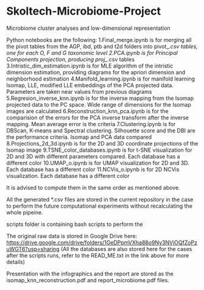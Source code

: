 # Skoltech-Microbiome-Project
Microbiome cluster analyses and low-dimensional representation

Python notebooks are the following:
1.Final_merge.ipynb is for merging all the pivot tables from the AGP, ibd, ptb and t2d folders into pivot_*.csv tables, one for each O, F and G taxonomic level
2.PCA.ipynb is for Principal Components projection, producing proj_*.csv tables
3.Intristic_dim_estimation.ipynb is for MLE algorithm of the intristic dimension estimation, providing diagrams for the apriori dimension and neighborhood estimation
4.Manifold_learning.ipynb is for manifold learning Isomap, LLE, modified LLE embeddings of the PCA projected data. Parameters are taken near values from previous diagrams
5.Regresion_inverse_knn.ipynb is for the inverse mapping from the Isomap projected data to the PC space. Wide range of dimensions for the Isomap images are calculated
6.Reconstruction_knn_pca.ipynb is for the comparision of the errors for the PCA inverse transform after the inverse mapping. Mean average error is the criteria
7.Clustering.ipynb is for DBScan, K-means and Spectral clustering. Silhouette score and the DBI are the performance criteria. Isomap and PCA data compared
8.Projections_2d_3d.ipynb is for the 2D and 3D coordinate projections of the Isomap image
9.TSNE_color_databases.ipynb is for t-SNE visualization for 2D and 3D with different parameters compared. Each database has a different color
10.UMAP_o.ipynb is for UMAP visualization for 2D and 3D. Each database has a different color
11.NCVis_o.ipynb is for 2D NCVis visualization. Each database has a different color

It is advised to compute them in the same order as mentioned above.

All the generated *.csv files are stored in the current repository in the case to perform the future computational experiments without recalculating the whole pipeine.

scripts folder is containing bash scripts to perform the 

The original raw data is stored in Google Drive here:
https://drive.google.com/drive/folders/1GeDPpmVXha88o9Ny3NVjOQfZoPzuWGT6?usp=sharing
(All the databases are also stored here for the cases after the scripts runs, refer to the READ_ME.txt in the link above for more details)

Presentation with the infographics and the report are stored as the isomap_knn_reconstruction.pdf and report_microbiome.pdf files.

